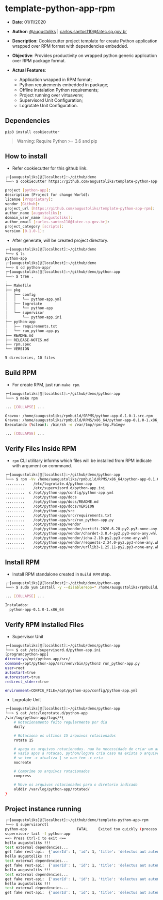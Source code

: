 # template-python-app-rpm

- __Date__: 01/11/2020
- __Author__: [@augustoliks](https://github.com/augustoliks) | <carlos.santos110@fatec.sp.gov.br>
- __Description__: Cookiecutter project template for create Python application wrapped over RPM format with dependencies embedded. 
- __Objective__: Provides productivity on wrapped python generic application over RPM package format.  
- __Actual Features__:

    - Application wrapped in RPM format;
    - Python requirements embedded in package;
    - Offline instalation Python requirements;
    - Project running over virtuavenv;
    - Supervisord Unit Configuration;
    - Logrotate Unit Configuration.

## Dependencies

```
pip3 install cookiecutter
```

> Warning: Require Python >= 3.6 and pip

## How to install

- Refer cookiecutter for this github link.

```bash
┌─[auugustoliks]@[localhost]:~/github/demo
└──> $ cookiecutter https://github.com/augustoliks/template-python-app-rpm

project [python-app]: 
description [Project for change World]: 
license [Proprietary]: 
vendor [Github]: 
project_url [https://github.com/augustoliks/template-python-app-rpm]: 
author_name [augustoliks]: 
domain_user_name [augustoliks]: 
author_email [carlos.santos110@fatec.sp.gov.br]: 
project_category [scripts]: 
version [0.1.0-1]: 
```

- After generate, will be created project directory.

```bash
┌─[auugustoliks]@[localhost]:~/github/demo
└──> $ ls
python-app
┌─[auugustoliks]@[localhost]:~/github/demo
└──> $ cd python-app/
┌─[auugustoliks]@[localhost]:~/github/demo/python-app
└──> $ tree .
.
├── Makefile
├── pkg
│   ├── config
│   │   └── python-app.yml
│   ├── logrotate
│   │   └── python-app
│   └── supervisor
│       └── python-app.ini
├── python-app
│   ├── requirements.txt
│   └── run_python-app.py
├── README.md
├── RELEASE-NOTES.md
├── rpm.spec
└── VERSION

5 directories, 10 files
```

## Build RPM

- For create RPM, just run `make rpm`.

```bash
┌─[auugustoliks]@[localhost]:~/github/demo/python-app
└──> $ make rpm

... [COLLAPSE] ...

Gravou: /home/auugustoliks/rpmbuild/SRPMS/python-app-0.1.0-1.src.rpm
Gravou: /home/auugustoliks/rpmbuild/RPMS/x86_64/python-app-0.1.0-1.x86_64.rpm
Executando (%clean): /bin/sh -e /var/tmp/rpm-tmp.Pa1egw

... [COLLAPSE] ...
```

## Verify Files Inside RPM

- `rpm` CLI utilitary informs which files will be installed from RPM indicate with argument on commnand.

```bash
┌─[auugustoliks]@[localhost]:~/github/demo/python-app
└──> $ rpm -Vv /home/auugustoliks/rpmbuild/RPMS/x86_64/python-app-0.1.0-1.x86_64.rpm 
.........    /etc/logrotate.d/python-app
.........    /etc/supervisord.d/python-app.ini
.........  c /opt/python-app/config/python-app.yml
.........    /opt/python-app/docs
.........    /opt/python-app/docs/README.md
.........    /opt/python-app/docs/VERSION
.........    /opt/python-app/src
.........    /opt/python-app/src/requirements.txt
.........    /opt/python-app/src/run_python-app.py
.........    /opt/python-app/vendor
.........    /opt/python-app/vendor/certifi-2020.6.20-py2.py3-none-any.whl
.........    /opt/python-app/vendor/chardet-3.0.4-py2.py3-none-any.whl
.........    /opt/python-app/vendor/idna-2.10-py2.py3-none-any.whl
.........    /opt/python-app/vendor/requests-2.24.0-py2.py3-none-any.whl
.........    /opt/python-app/vendor/urllib3-1.25.11-py2.py3-none-any.whl
```

## Install RPM

- Install RPM standalone created in `Build RPM` step.

```bash
┌─[auugustoliks]@[localhost]:~/github/demo/python-app
└──> $ sudo yum install -y --disablerepo=* /home/auugustoliks/rpmbuild/RPMS/x86_64/python-app-0.1.0-1.x86_64.rpm 

... [COLLAPSE] ...

Instalados:
  python-app-0.1.0-1.x86_64                                                                                                                
```

## Verify RPM installed Files

- Supervisor Unit

```bash
┌─[auugustoliks]@[localhost]:~/github/demo/python-app
└──> $ cat /etc/supervisord.d/python-app.ini 
[program:python-app]
directory=/opt/python-app/src/
command=/opt/python-app/src/venv/bin/python3 run_python-app.py
user=root
autostart=true
autorestart=true
redirect_stderr=true

environment=CONFIG_FILE=/opt/python-app/config/python-app.yml
```

- Logrotate Unit

```bash
┌─[auugustoliks]@[localhost]:~/github/demo/python-app
└──> $ cat /etc/logrotate.d/python-app 
/var/log/python-app/logs/*{
    # Rotacionamento feito regularmente por dia
    daily

    # Rotaciona os ultimos 15 arquivos rotacionados
    rotate 15

    # apaga os arquivos rotacionados. nao ha necessidade de criar um arquivo
    # vazio apos a rotacao, python/loguru cria caso na exista o arquivo de log
    # se tem -> atualiza | se nao tem -> cria
    nocreate

    # Comprime os arquivos rotacionados
    compress

    # Move os arquivos rotacionados para o diretorio indicado
    olddir /var/log/python-app/rotated/
}
```

## Project instance running

```bash
┌─[auugustoliks]@[localhost]:~/github/demo/template-python-app-rpm
└──> $ supervisorctl 
python-app                       FATAL     Exited too quickly (process log may have details)
supervisor> tail -f python-app
==> Press Ctrl-C to exit <==
hello augustoliks !!!
test external dependencies... 
get fake rest-api:  {'userId': 1, 'id': 1, 'title': 'delectus aut autem', 'completed': False}
hello augustoliks !!!
test external dependencies... 
get fake rest-api:  {'userId': 1, 'id': 1, 'title': 'delectus aut autem', 'completed': False}
hello augustoliks !!!
test external dependencies... 
get fake rest-api:  {'userId': 1, 'id': 1, 'title': 'delectus aut autem', 'completed': False}
hello augustoliks !!!
test external dependencies... 
get fake rest-api:  {'userId': 1, 'id': 1, 'title': 'delectus aut autem', 'completed': False}
```
